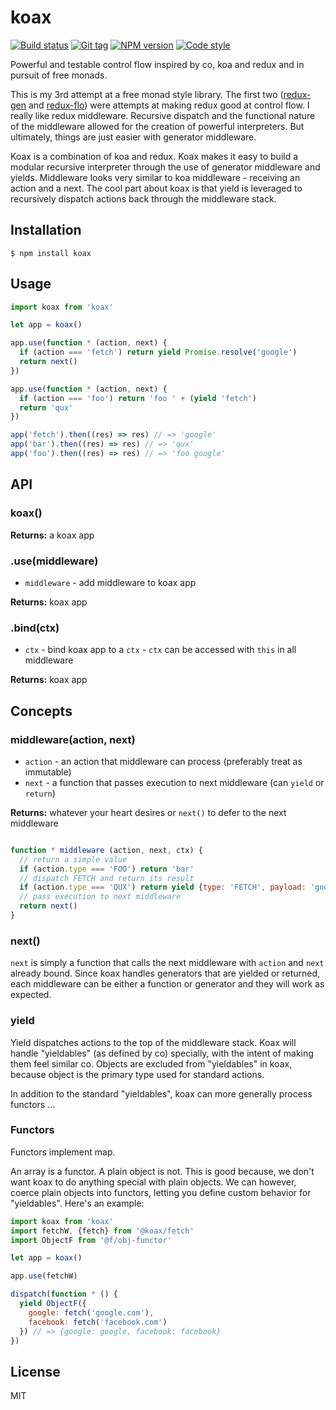 
# koax

[![Build status][travis-image]][travis-url]
[![Git tag][git-image]][git-url]
[![NPM version][npm-image]][npm-url]
[![Code style][standard-image]][standard-url]

Powerful and testable control flow inspired by co, koa and redux and in pursuit of free monads.

This is my 3rd attempt at a free monad style library. The first two ([redux-gen](//github.com/joshrtay/redux-gen) and [redux-flo](github.com/redux-effects/redux-flo)) were attempts at making redux good at control flow. I really like redux middleware. Recursive dispatch and the functional nature of the middleware allowed for the creation of powerful interpreters. But ultimately, things are just easier with generator middleware.

Koax is a combination of koa and redux. Koax makes it easy to build a modular recursive interpreter through the use of generator middleware and yields. Middleware looks very similar to koa middleware - receiving an action and a next. The cool part about koax is that yield is leveraged to recursively dispatch actions back through the middleware stack.

## Installation

    $ npm install koax

## Usage

```js
import koax from 'koax'

let app = koax()

app.use(function * (action, next) {
  if (action === 'fetch') return yield Promise.resolve('google')
  return next()
})

app.use(function * (action, next) {
  if (action === 'foo') return 'foo ' + (yield 'fetch')
  return 'qux'
})

app('fetch').then((res) => res) // => 'google'
app('bar').then((res) => res) // => 'qux'
app('foo').then((res) => res) // => 'foo google'

```

## API

### koax()

**Returns:** a koax app

### .use(middleware)

- `middleware` - add middleware to koax app

**Returns:** koax app

### .bind(ctx)

- `ctx` - bind koax app to a `ctx` - `ctx` can be accessed with `this` in all middleware

**Returns:** koax app

## Concepts

### middleware(action, next)

- `action` - an action that middleware can process (preferably treat as immutable)
- `next` - a function that passes execution to next middleware (can `yield` or `return`)

**Returns:** whatever your heart desires or `next()` to defer to the next middleware

```js

function * middleware (action, next, ctx) {
  // return a simple value
  if (action.type === 'FOO') return 'bar'
  // dispatch FETCH and return its result
  if (action.type === 'QUX') return yield {type: 'FETCH', payload: 'google'}
  // pass execution to next middleware
  return next()
}
```

### next()

`next` is simply a function that calls the next middleware with `action` and `next` already bound. Since koax handles generators that are yielded or returned, each middleware can be either a function or generator and they will work as expected.

### yield

Yield dispatches actions to the top of the middleware stack. Koax will handle "yieldables" (as defined by co) specially, with the intent of making them feel similar co. Objects are excluded from "yieldables" in koax, because object is the primary type used for standard actions.

In addition to the standard "yieldables", koax can more generally process functors ...


### Functors
Functors implement map.

An array is a functor. A plain object is not. This is good because, we don't want koax to do anything special with plain objects. We can however, coerce plain objects into functors, letting you define custom behavior for "yieldables". Here's an example:

```js
import koax from 'koax'
import fetchW, {fetch} from '@koax/fetch'
import ObjectF from '@f/obj-functor'

let app = koax()

app.use(fetchW)

dispatch(function * () {
  yield ObjectF({
    google: fetch('google.com'),
    facebook: fetch('facebook.com')
  }) // => {google: google, facebook: facebook}
})
```

## License

MIT

[travis-image]: https://img.shields.io/travis/koaxjs/koax.svg?style=flat-square
[travis-url]: https://travis-ci.org/koaxjs/koax
[git-image]: https://img.shields.io/github/tag/koaxjs/koax.svg
[git-url]: https://github.com/koaxjs/koax
[standard-image]: https://img.shields.io/badge/code%20style-standard-brightgreen.svg?style=flat
[standard-url]: https://github.com/feross/standard
[npm-image]: https://img.shields.io/npm/v/koax.svg?style=flat-square
[npm-url]: https://npmjs.org/package/koax
